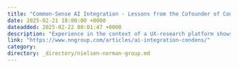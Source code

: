 ```yaml
---
title: "Common-Sense AI Integration - Lessons from the Cofounder of Condens"
date: 2025-02-21 18:00:00 +0000
dateadded: 2025-02-22 00:01:47 +0000
description: "Experience in the context of a UX-research platform shows that AI can be integrated well in focused tasks but isn’t capable of independent complex analysis."
link: "https://www.nngroup.com/articles/ai-integration-condens/"
category:
directory: _directory/nielsen-norman-group.md
---
```

